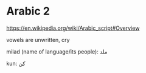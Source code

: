 # Arabic 2

https://en.wikipedia.org/wiki/Arabic_script#Overview

vowels are unwritten, cry

milad (name of language/its people): ملد

kun: كن 
